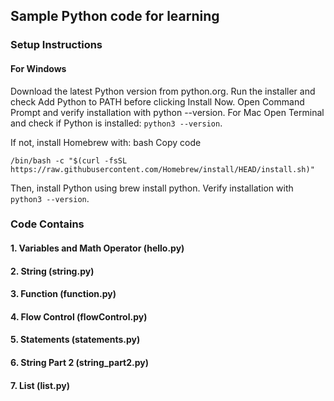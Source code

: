 ## Sample Python code for learning

### Setup Instructions
#### For Windows
Download the latest Python version from python.org.
Run the installer and check Add Python to PATH before clicking Install Now.
Open Command Prompt and verify installation with python --version.
For Mac
Open Terminal and check if Python is installed: ```python3 --version```. <br>

If not, install Homebrew with:
bash
Copy code
```
/bin/bash -c "$(curl -fsSL https://raw.githubusercontent.com/Homebrew/install/HEAD/install.sh)"
```
Then, install Python using brew install python.
Verify installation with ```python3 --version```.

### Code Contains

#### 1. Variables and Math Operator (hello.py)

#### 2. String (string.py)

#### 3. Function (function.py)

#### 4. Flow Control (flowControl.py)

#### 5. Statements (statements.py)

#### 6. String Part 2  (string_part2.py)

#### 7. List (list.py)

